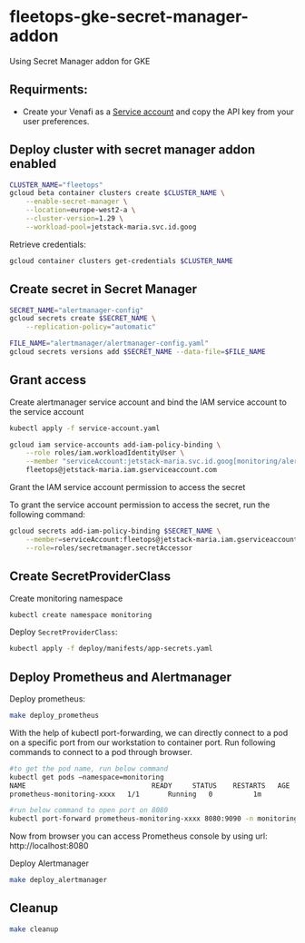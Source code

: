 # fleetops-gke-secret-manager-addon

Using Secret Manager addon for GKE

## Requirments:
- Create your Venafi as a [Service account](https://vaas.venafi.com/jetstack) and copy the API key from your user preferences.

## Deploy cluster with secret manager addon enabled

```sh
CLUSTER_NAME="fleetops"
gcloud beta container clusters create $CLUSTER_NAME \
    --enable-secret-manager \
    --location=europe-west2-a \
    --cluster-version=1.29 \
    --workload-pool=jetstack-maria.svc.id.goog
```

Retrieve credentials:

```sh
gcloud container clusters get-credentials $CLUSTER_NAME
```

## Create secret in Secret Manager 

```sh
SECRET_NAME="alertmanager-config"
gcloud secrets create $SECRET_NAME \
    --replication-policy="automatic"
```

```sh
FILE_NAME="alertmanager/alertmanager-config.yaml"
gcloud secrets versions add $SECRET_NAME --data-file=$FILE_NAME
```

## Grant access

Create alertmanager service account and bind the IAM service account to the service account

```sh
kubectl apply -f service-account.yaml

gcloud iam service-accounts add-iam-policy-binding \
    --role roles/iam.workloadIdentityUser \
    --member "serviceAccount:jetstack-maria.svc.id.goog[monitoring/alertmanager-secret-sa]" \
    fleetops@jetstack-maria.iam.gserviceaccount.com
```

Grant the IAM service account permission to access the secret

To grant the service account permission to access the secret, run the following command:

```sh
gcloud secrets add-iam-policy-binding $SECRET_NAME \
    --member=serviceAccount:fleetops@jetstack-maria.iam.gserviceaccount.com \
    --role=roles/secretmanager.secretAccessor
```

## Create SecretProviderClass

Create monitoring namespace

```sh
kubectl create namespace monitoring
```

Deploy `SecretProviderClass`:

```sh
kubectl apply -f deploy/manifests/app-secrets.yaml
```

## Deploy Prometheus and Alertmanager

Deploy prometheus:

```sh
make deploy_prometheus
```

With the help of kubectl port-forwarding, we can directly connect to a pod on a specific port from our workstation to container port. Run following commands to connect to a pod through browser.

```sh
#to get the pod name, run below command
kubectl get pods –namespace=monitoring
NAME                               READY     STATUS    RESTARTS   AGE
prometheus-monitoring-xxxx   1/1       Running   0          1m

#run below command to open port on 8080
kubectl port-forward prometheus-monitoring-xxxx 8080:9090 -n monitoring
```

Now from browser you can access Prometheus console by using url: http://localhost:8080

Deploy Alertmanager

```sh
make deploy_alertmanager
```

## Cleanup

```sh
make cleanup
```
